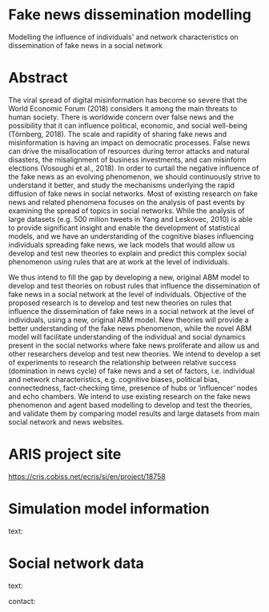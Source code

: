 # Fake news dissemination modelling
Modelling the influence of individuals' and network characteristics on dissemination of fake news in a social network

# Abstract
The viral spread of digital misinformation has become so severe that the World Economic Forum (2018) considers it among the main threats to human society. There is worldwide concern over false news and the possibility that it can influence political, economic, and social well-being (Törnberg, 2018). The scale and rapidity of sharing fake news and misinformation is having an impact on democratic processes. False news can drive the misallocation of resources during terror attacks and natural disasters, the misalignment of business investments, and can misinform elections (Vosoughi et al., 2018). In order to curtail the negative influence of the fake news as an evolving phenomenon, we should continuously strive to understand it better, and study the mechanisms underlying the rapid diffusion of fake news in social networks. Most of existing research on fake news and related phenomena focuses on the analysis of past events by examining the spread of topics in social networks. While the analysis of large datasets (e.g. 500 milion tweets in Yang and Leskovec, 2010) is able to provide significant insight and enable the development of statistical models, and we have an understanding of the cognitive biases influencing individuals spreading fake news, we lack models that would allow us develop and test new theories to explain and predict this complex social phenomenon using rules that are at work at the level of individuals. 

We thus intend to fill the gap by developing a new, original ABM model to develop and test theories on robust rules that influence the dissemination of fake news in a social network at the level of individuals. Objective of the proposed research is to develop and test new theories on rules that influence the dissemination of fake news in a social network at the level of individuals, using a new, original ABM model. New theories will provide a better understanding of the fake news phenomenon, while the novel ABM model will facilitate understanding of the individual and social dynamics present in the social networks where fake news proliferate and allow us and other researchers develop and test new theories. We intend to develop a set of experiments to research the relationship between relative success (domination in news cycle) of fake news and a set of factors, i.e. individual and network characteristics, e.g. cognitive biases, political bias, connectedness, fact-checking time, presence of hubs or ‘influencer’ nodes and echo chambers. We intend to use existing research on the fake news phenomenon and agent based modelling to develop and test the theories, and validate them by comparing model results and large datasets from main social network and news websites.

# ARIS project site
https://cris.cobiss.net/ecris/si/en/project/18758

# Simulation model information
text:

# Social network data
text:

contact:
